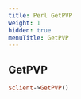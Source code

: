 ```yaml
---
title: Perl GetPVP
weight: 1
hidden: true
menuTitle: GetPVP
---
```

## GetPVP
```perl
$client->GetPVP()
```